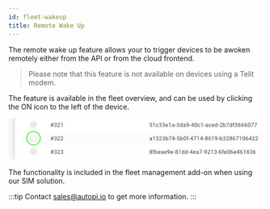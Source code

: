 ```yaml
---
id: fleet-wakeup
title: Remote Wake Up
---
```


The remote wake up feature allows your to trigger devices to be awoken remotely either from the API or from the cloud frontend.

> Please note that this feature is not available on devices using a Telit modem.

The feature is available in the fleet overview, and can be used by clicking the ON icon to the left of the device.

![fleetoverview wakeup](/img/cloud/fleet/triggers/remote_wakeup/fleet-overview-wakeup.jpg)

The functionality is included in the fleet management add-on when using our SIM solution.

:::tip
Contact sales@autopi.io to get more information.
:::
